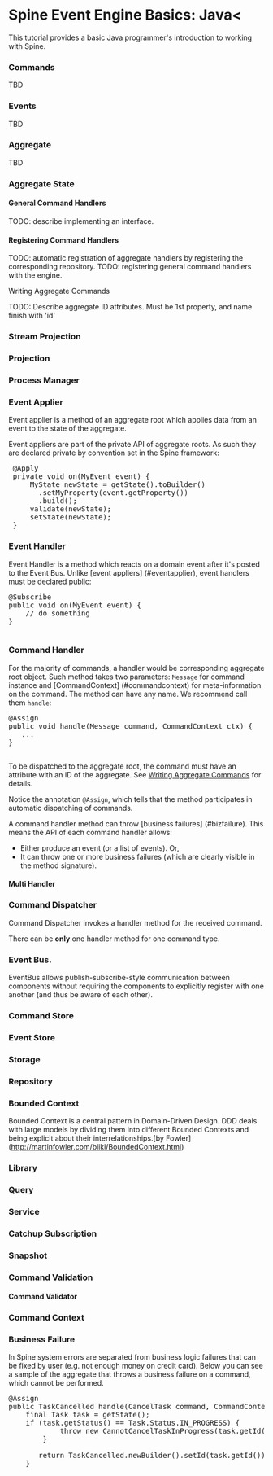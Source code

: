 # Spine Event Engine Basics: Java<

<p class="lead">This tutorial provides a basic Java programmer's introduction to working with Spine. </p>


### Commands

TBD

### Events
TBD

### Aggregate
TBD

### Aggregate State



#### General Command Handlers

TODO: describe implementing an interface.

#### Registering Command Handlers

TODO: automatic registration of aggregate handlers by registering the corresponding repository. TODO: registering general command handlers with the engine.


<a name="Writing Aggregate Commands"></a>
Writing Aggregate Commands


TODO: Describe aggregate ID attributes. Must be 1st property, and name finish with 'id'




### Stream Projection

### Projection

### Process Manager

<a name="eventapplier"></a>
### Event Applier
Event applier is a method of an aggregate root which applies data from an event to the state of the aggregate.

Event appliers are part of the private API of aggregate roots. As such they are declared private by convention set in the Spine framework:
<pre>
 @Apply
 private void on(MyEvent event) {
     MyState newState = getState().toBuilder()
       .setMyProperty(event.getProperty())
       .build();
     validate(newState);
     setState(newState);
 }
</pre>

### Event Handler
Event Handler is a method which reacts on a domain event after it's posted to the Event Bus. Unlike [event appliers] (#eventapplier), event handlers must be declared public:

<pre>
@Subscribe
public void on(MyEvent event) {
    // do something
}

</pre>
### Command Handler

For the majority of commands, a handler would be corresponding aggregate root object. Such method takes two parameters: <code>Message</code> for command instance and [CommandContext] (#commandcontext) for meta-information on the command. The method can have any name. We recommend call them <code>handle</code>:

<pre>
@Assign
public void handle(Message command, CommandContext ctx) {
   ...
}

</pre>

To be dispatched to the aggregate root, the command must have an attribute with an ID of the aggregate. See [Writing Aggregate Commands](/docs/tutorials/basic/java.html) for details.

Notice the annotation <code>@Assign</code>, which tells that the method participates in automatic dispatching of commands. 

A command handler method can throw [business failures] (#bizfailure). This means the API of each command handler allows:

* Either produce an event (or a list of events). Or,
* It can throw one or more business failures (which are clearly visible in the method signature).



####  Multi Handler 

### Command Dispatcher
Command Dispatcher invokes a handler method for the received command.

There can be **only** one handler method for one command type.

### Event Bus.
EventBus allows publish-subscribe-style communication between components without requiring the components to explicitly register with one another (and thus be aware of each other).


### Command Store

### Event Store

### Storage

### Repository 

### Bounded Context 

Bounded Context is a central pattern in Domain-Driven Design. DDD deals with large models by dividing them into different Bounded Contexts and being explicit about their interrelationships.[by Fowler] (http://martinfowler.com/bliki/BoundedContext.html)


### Library

### Query

### Service

### Catchup Subscription

### Snapshot

### Command Validation

#### Command Validator

<a name = "commandcontext"></a>
### Command Context

<a name="bizfailure"></a>
### Business Failure 
 In Spine system errors are separated from business logic failures that can be fixed by user (e.g. not enough money on credit card). 
 Below you can see a sample of the aggregate that throws a business failure on a command, which cannot be performed.
<pre>
@Assign
public TaskCancelled handle(CancelTask command, CommandContext context) throws CannotCancelTaskInProgress {
    final Task task = getState();
    if (task.getStatus() == Task.Status.IN_PROGRESS) {
            throw new CannotCancelTaskInProgress(task.getId());
        }

       return TaskCancelled.newBuilder().setId(task.getId()).build();
    }
</pre>